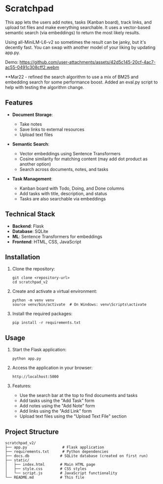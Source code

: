 # Scratchpad

This app lets the users add notes, tasks (Kanban board), track links, and upload txt files and make everything searchable. It uses a vector-based semantic search (via embeddings) to return the most likely results.

Using all-MiniLM-L6-v2 so sometimes the result can be janky, but it's decently fast. You can swap with another model of your liking by updating app.py.

Demo:
https://github.com/user-attachments/assets/42d5c145-20cf-4ac7-ac55-0491c308cff2.webm


**Mar22 - refined the search algorithm to use a mix of BM25 and embedding search for some performance boost. Added an eval.py script to help with testing the algorithm change.

## Features

- **Document Storage**:
  - Take notes
  - Save links to external resources
  - Upload text files
  
- **Semantic Search**:
  - Vector embeddings using Sentence Transformers
  - Cosine similarity for matching content (may add dot product as another option)
  - Search across documents, notes, and tasks
  
- **Task Management**:
  - Kanban board with Todo, Doing, and Done columns
  - Add tasks with title, description, and status
  - Tasks are also searchable via embeddings

## Technical Stack

- **Backend**: Flask
- **Database**: SQLite
- **ML**: Sentence Transformers for embeddings
- **Frontend**: HTML, CSS, JavaScript

## Installation

1. Clone the repository:
   ```
   git clone <repository-url>
   cd scratchpad_v2
   ```

2. Create and activate a virtual environment:
   ```
   python -m venv venv
   source venv/bin/activate  # On Windows: venv\Scripts\activate
   ```

3. Install the required packages:
   ```
   pip install -r requirements.txt
   ```

## Usage

1. Start the Flask application:
   ```
   python app.py
   ```

2. Access the application in your browser:
   ```
   http://localhost:5000
   ```

3. Features:
   - Use the search bar at the top to find documents and tasks
   - Add tasks using the "Add Task" form
   - Add notes using the "Add Note" form
   - Add links using the "Add Link" form
   - Upload text files using the "Upload Text File" section

## Project Structure

```
scratchpad_v2/
├── app.py                # Flask application
├── requirements.txt      # Python dependencies
├── docs.db              # SQLite database (created on first run)
├── static/
│   ├── index.html       # Main HTML page
│   ├── style.css        # CSS styles
│   └── script.js        # JavaScript functionality
└── README.md            # This file
```

